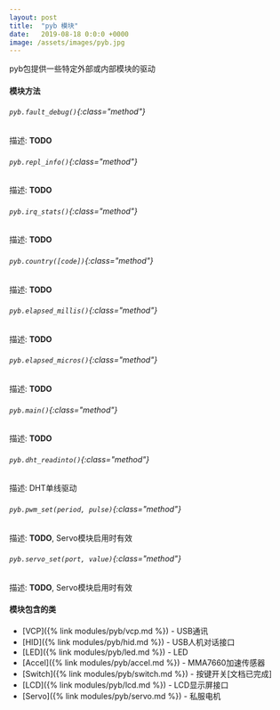 ```yaml
---
layout: post
title:  "pyb 模块"
date:   2019-08-18 0:0:0 +0000
image: /assets/images/pyb.jpg
---
```


pyb包提供一些特定外部或内部模块的驱动

#### 模块方法

###### `pyb.fault_debug()`{:class="method"}
    
描述: __TODO__

###### `pyb.repl_info()`{:class="method"}

描述: __TODO__

###### `pyb.irq_stats()`{:class="method"}

描述: __TODO__

###### `pyb.country([code])`{:class="method"}

描述: __TODO__

###### `pyb.elapsed_millis()`{:class="method"}

描述: __TODO__

###### `pyb.elapsed_micros()`{:class="method"}

描述: __TODO__

###### `pyb.main()`{:class="method"}

描述: __TODO__

###### `pyb.dht_readinto()`{:class="method"}

描述: DHT单线驱动

###### `pyb.pwm_set(period, pulse)`{:class="method"}

描述: __TODO__, Servo模块启用时有效

###### `pyb.servo_set(port, value)`{:class="method"}

描述: __TODO__, Servo模块启用时有效

#### 模块包含的类

- [VCP]({% link modules/pyb/vcp.md %}) - USB通讯
- [HID]({% link modules/pyb/hid.md %}) - USB人机对话接口
- [LED]({% link modules/pyb/led.md %}) - LED
- [Accel]({% link modules/pyb/accel.md %}) - MMA7660加速传感器
- [Switch]({% link modules/pyb/switch.md %}) - 按键开关[文档已完成]
- [LCD]({% link modules/pyb/lcd.md %}) - LCD显示屏接口
- [Servo]({% link modules/pyb/servo.md %}) - 私服电机
